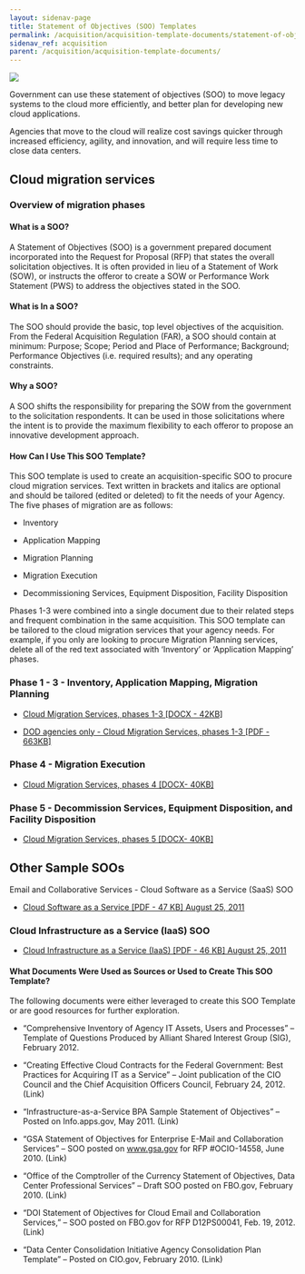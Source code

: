 ```yaml
---
layout: sidenav-page
title: Statement of Objectives (SOO) Templates
permalink: /acquisition/acquisition-template-documents/statement-of-objectives
sidenav_ref: acquisition
parent: /acquisition/acquisition-template-documents/
---
```



  <div class="usa-grid">
    <div class="usa-width-one-fourth">
        <img al="Download Icon" src="{{ site.baseurl}}/assets/img/download.svg" class="help-icon">
    </div>
    <div class="usa-width-three-fourths">
        <p>Government can use these statement of objectives (SOO) to move legacy systems to the cloud more efficiently, and better plan for developing new cloud applications.</p>
        <p>Agencies that move to the cloud will realize cost savings quicker through increased efficiency, agility, and innovation, and will require less time to close data centers.</p>
    </div>
  </div>

## Cloud migration services

### Overview of migration phases

#### What is a SOO?
A  Statement of Objectives (SOO) is a government prepared document incorporated into the Request for Proposal (RFP) that states the overall solicitation objectives.  It is often provided in lieu of a Statement of Work (SOW), or instructs the offeror to create a SOW or Performance Work Statement (PWS) to address the objectives stated in the SOO.   

#### What is In a SOO? 
The SOO should provide the basic, top level objectives of the acquisition.  From the Federal Acquisition Regulation (FAR), a SOO should contain at minimum: Purpose; Scope; Period and Place of Performance; Background; Performance Objectives (i.e. required results); and any operating constraints.

#### Why a SOO? 
A SOO shifts the responsibility for preparing the SOW from the government to the solicitation respondents.  It can be used in those solicitations where the intent is to provide the maximum flexibility to each offeror to propose an innovative development approach.  

#### How Can I Use This SOO Template?
This SOO template is used to create an acquisition-specific SOO to procure cloud migration services.  Text written in brackets and italics are optional and should be tailored (edited or deleted) to fit the needs of your Agency.  The five phases of migration are as follows: 
* Inventory

* Application Mapping

* Migration Planning

* Migration Execution

* Decommissioning Services, Equipment Disposition, Facility Disposition

Phases 1-3 were combined into a single document due to their related steps and frequent combination in the same acquisition.  This SOO template can be tailored to the cloud migration services that your agency needs.  For example, if you only are looking to procure Migration Planning services, delete all of the red text associated with ‘Inventory’ or ‘Application Mapping’ phases.

### Phase 1 - 3 - Inventory, Application Mapping, Migration Planning

* [Cloud Migration Services, phases 1-3 [DOCX - 42KB]](https://www.gsa.gov/cdnstatic/Cloud-migration-services-soo-template-for-phases-1-3-final.docx)

* [DOD agencies only - Cloud Migration Services, phases 1-3 [PDF - 663KB]](https://www.gsa.gov/cdnstatic/DoDCloudSOOTemplate2016.pdf)


### Phase 4 - Migration Execution

* [Cloud Migration Services, phases 4 [DOCX- 40KB]](https://www.gsa.gov/cdnstatic/Cloud-migration-services-soo-template-for-phase-4-final-20120920_%285%29.docx)


### Phase 5 - Decommission Services, Equipment Disposition, and Facility Disposition

* [Cloud Migration Services, phases 5 [DOCX- 40KB]](http://go.usa.gov/g88P)

## Other Sample SOOs
Email and Collaborative Services - Cloud Software as a Service (SaaS) SOO

* [Cloud Software as a Service [PDF - 47 KB] August 25, 2011](https://www.gsa.gov/cdnstatic/Email_Cloud_SOO.pdf)

### Cloud Infrastructure  as a Service (IaaS) SOO

* [Cloud Infrastructure as a Service (IaaS) [PDF - 46 KB] August 25, 2011](https://www.gsa.gov/cdnstatic/Enterprise_Cloud__IaaS.pdf)


#### What Documents Were Used as Sources or Used to Create This SOO Template? 
The following documents were either leveraged to create this SOO Template or are good resources for further exploration. 
* “Comprehensive Inventory of Agency IT Assets, Users and Processes” – Template of Questions Produced by Alliant Shared Interest Group (SIG), February 2012. 

* “Creating Effective Cloud Contracts for the Federal Government: Best Practices for Acquiring IT as a Service” – Joint publication of the CIO Council and the Chief Acquisition Officers Council, February 24, 2012. (Link) 

* “Infrastructure-as-a-Service BPA Sample Statement of Objectives” – Posted on Info.apps.gov, May 2011. (Link) 

* “GSA Statement of Objectives for Enterprise E-Mail and Collaboration Services” – SOO posted on www.gsa.gov for RFP #OCIO-14558, June 2010. (Link) 

* “Office of the Comptroller of the Currency Statement of Objectives, Data Center Professional Services” – Draft SOO posted on FBO.gov, February 2010. (Link)

* “DOI Statement of Objectives for Cloud Email and Collaboration Services,” – SOO posted on FBO.gov for RFP D12PS00041, Feb. 19, 2012. (Link) 

* “Data Center Consolidation Initiative Agency Consolidation Plan Template” – Posted on CIO.gov, February 2010. (Link)  



